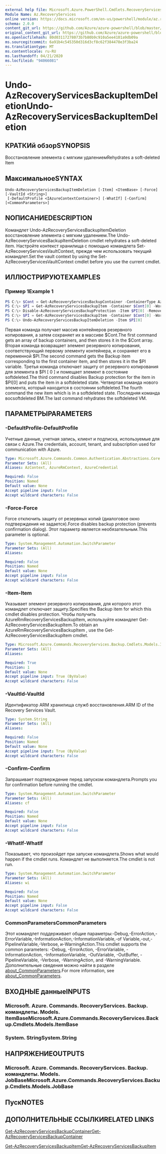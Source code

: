 ```yaml
---
external help file: Microsoft.Azure.PowerShell.Cmdlets.RecoveryServices.Backup.dll-Help.xml
Module Name: Az.RecoveryServices
online version: https://docs.microsoft.com/en-us/powershell/module/az.recoveryservices/undo-azrecoveryservicesbackupitemdeletion
schema: 2.0.0
content_git_url: https://github.com/Azure/azure-powershell/blob/master/src/RecoveryServices/RecoveryServices/help/Undo-AzRecoveryServicesBackupItemDeletion.md
original_content_git_url: https://github.com/Azure/azure-powershell/blob/master/src/RecoveryServices/RecoveryServices/help/Undo-AzRecoveryServicesBackupItemDeletion.md
ms.openlocfilehash: 80d03117278073b7b80b9c910a5ee4101a9db09a
ms.sourcegitcommit: 6a91b4c545350d316d3cf8c62f384478e3f3ba24
ms.translationtype: MT
ms.contentlocale: ru-RU
ms.lasthandoff: 04/21/2020
ms.locfileid: "94066081"
---
```

# <span data-ttu-id="0f0ea-101">Undo-AzRecoveryServicesBackupItemDeletion</span><span class="sxs-lookup"><span data-stu-id="0f0ea-101">Undo-AzRecoveryServicesBackupItemDeletion</span></span>

## <span data-ttu-id="0f0ea-102">КРАТКИй обзор</span><span class="sxs-lookup"><span data-stu-id="0f0ea-102">SYNOPSIS</span></span>
<span data-ttu-id="0f0ea-103">Восстановление элемента с мягким удалением</span><span class="sxs-lookup"><span data-stu-id="0f0ea-103">Rehydrates a soft-deleted Item</span></span>

## <span data-ttu-id="0f0ea-104">Максимальное</span><span class="sxs-lookup"><span data-stu-id="0f0ea-104">SYNTAX</span></span>

```
Undo-AzRecoveryServicesBackupItemDeletion [-Item] <ItemBase> [-Force] [-VaultId <String>]
 [-DefaultProfile <IAzureContextContainer>] [-WhatIf] [-Confirm] [<CommonParameters>]
```

## <span data-ttu-id="0f0ea-105">NОПИСАНИЕ</span><span class="sxs-lookup"><span data-stu-id="0f0ea-105">DESCRIPTION</span></span>
<span data-ttu-id="0f0ea-106">Командлет Undo-AzRecoveryServicesBackupItemDeletion восстановление элемента с мягким удалением.</span><span class="sxs-lookup"><span data-stu-id="0f0ea-106">The Undo-AzRecoveryServicesBackupItemDeletion cmdlet rehydrates a soft-deleted item.</span></span>
<span data-ttu-id="0f0ea-107">Настройте контекст хранилища с помощью командлета Set-AzRecoveryServicesVaultContext, прежде чем использовать текущий командлет.</span><span class="sxs-lookup"><span data-stu-id="0f0ea-107">Set the vault context by using the Set-AzRecoveryServicesVaultContext cmdlet before you use the current cmdlet.</span></span>

## <span data-ttu-id="0f0ea-108">ИЛЛЮСТРИРУЮТ</span><span class="sxs-lookup"><span data-stu-id="0f0ea-108">EXAMPLES</span></span>

### <span data-ttu-id="0f0ea-109">Пример 1</span><span class="sxs-lookup"><span data-stu-id="0f0ea-109">Example 1</span></span>
```powershell
PS C:\> $Cont = Get-AzRecoveryServicesBackupContainer -ContainerType AzureVM
PS C:\> $PI = Get-AzRecoveryServicesBackupItem -Container $Cont[0] -WorkloadType AzureVM 
PS C:\> Disable-AzRecoveryServicesBackupProtection -Item $PI[0] -RemoveRecoveryPoints
PS C:\> $PI = Get-AzRecoveryServicesBackupItem -Container $Cont[0] -WorkloadType AzureVM 
PS C:\> Undo-AzRecoveryServicesBackupItemDeletion -Item $PI[0]
```

<span data-ttu-id="0f0ea-110">Первая команда получает массив контейнеров резервного копирования, а затем сохраняет их в массиве $Cont.</span><span class="sxs-lookup"><span data-stu-id="0f0ea-110">The first command gets an array of backup containers, and then stores it in the $Cont array.</span></span>
<span data-ttu-id="0f0ea-111">Вторая команда возвращает элемент резервного копирования, соответствующий первому элементу контейнера, и сохраняет его в переменной $PI.</span><span class="sxs-lookup"><span data-stu-id="0f0ea-111">The second command gets the Backup item corresponding to the first container item, and then stores it in the $PI variable.</span></span>
<span data-ttu-id="0f0ea-112">Третья команда отключает защиту от резервного копирования для элемента в $PI \[ 0 \] и помещает элемент в состояние softdeleted.</span><span class="sxs-lookup"><span data-stu-id="0f0ea-112">The third command disables Backup protection for the item in $PI\[0\] and puts the item in a softdeleted state.</span></span>
<span data-ttu-id="0f0ea-113">Четвертая команда нового элемента, который находится в состоянии softdeleted.</span><span class="sxs-lookup"><span data-stu-id="0f0ea-113">The fourth command the new item which is in a softdeleted state.</span></span>
<span data-ttu-id="0f0ea-114">Последняя команда восsoftdeleted ВМ.</span><span class="sxs-lookup"><span data-stu-id="0f0ea-114">The last command rehydrates the softdeleted VM.</span></span>

## <span data-ttu-id="0f0ea-115">ПАРАМЕТРЫ</span><span class="sxs-lookup"><span data-stu-id="0f0ea-115">PARAMETERS</span></span>

### <span data-ttu-id="0f0ea-116">-DefaultProfile</span><span class="sxs-lookup"><span data-stu-id="0f0ea-116">-DefaultProfile</span></span>
<span data-ttu-id="0f0ea-117">Учетные данные, учетная запись, клиент и подписка, используемые для связи с Azure.</span><span class="sxs-lookup"><span data-stu-id="0f0ea-117">The credentials, account, tenant, and subscription used for communication with Azure.</span></span>

```yaml
Type: Microsoft.Azure.Commands.Common.Authentication.Abstractions.Core.IAzureContextContainer
Parameter Sets: (All)
Aliases: AzContext, AzureRmContext, AzureCredential

Required: False
Position: Named
Default value: None
Accept pipeline input: False
Accept wildcard characters: False
```

### <span data-ttu-id="0f0ea-118">-Force</span><span class="sxs-lookup"><span data-stu-id="0f0ea-118">-Force</span></span>
<span data-ttu-id="0f0ea-119">Force отключить защиту от резервных копий (диалоговое окно подтверждения не задается).</span><span class="sxs-lookup"><span data-stu-id="0f0ea-119">Force disables backup protection (prevents confirmation dialog).</span></span>
<span data-ttu-id="0f0ea-120">Этот параметр является необязательным.</span><span class="sxs-lookup"><span data-stu-id="0f0ea-120">This parameter is optional.</span></span>

```yaml
Type: System.Management.Automation.SwitchParameter
Parameter Sets: (All)
Aliases:

Required: False
Position: Named
Default value: None
Accept pipeline input: False
Accept wildcard characters: False
```

### <span data-ttu-id="0f0ea-121">-Item</span><span class="sxs-lookup"><span data-stu-id="0f0ea-121">-Item</span></span>
<span data-ttu-id="0f0ea-122">Указывает элемент резервного копирования, для которого этот командлет отключает защиту.</span><span class="sxs-lookup"><span data-stu-id="0f0ea-122">Specifies the Backup item for which this cmdlet disables protection.</span></span>
<span data-ttu-id="0f0ea-123">Чтобы получить AzureRmRecoveryServicesBackupItem, используйте командлет Get-AzRecoveryServicesBackupItem.</span><span class="sxs-lookup"><span data-stu-id="0f0ea-123">To obtain an AzureRmRecoveryServicesBackupItem , use the Get-AzRecoveryServicesBackupItem cmdlet.</span></span>

```yaml
Type: Microsoft.Azure.Commands.RecoveryServices.Backup.Cmdlets.Models.ItemBase
Parameter Sets: (All)
Aliases:

Required: True
Position: 1
Default value: None
Accept pipeline input: True (ByValue)
Accept wildcard characters: False
```

### <span data-ttu-id="0f0ea-124">-VaultId</span><span class="sxs-lookup"><span data-stu-id="0f0ea-124">-VaultId</span></span>
<span data-ttu-id="0f0ea-125">Идентификатор ARM хранилища служб восстановления.</span><span class="sxs-lookup"><span data-stu-id="0f0ea-125">ARM ID of the Recovery Services Vault.</span></span>

```yaml
Type: System.String
Parameter Sets: (All)
Aliases:

Required: False
Position: Named
Default value: None
Accept pipeline input: True (ByValue)
Accept wildcard characters: False
```

### <span data-ttu-id="0f0ea-126">-Confirm</span><span class="sxs-lookup"><span data-stu-id="0f0ea-126">-Confirm</span></span>
<span data-ttu-id="0f0ea-127">Запрашивает подтверждение перед запуском командлета.</span><span class="sxs-lookup"><span data-stu-id="0f0ea-127">Prompts you for confirmation before running the cmdlet.</span></span>

```yaml
Type: System.Management.Automation.SwitchParameter
Parameter Sets: (All)
Aliases: cf

Required: False
Position: Named
Default value: None
Accept pipeline input: False
Accept wildcard characters: False
```

### <span data-ttu-id="0f0ea-128">-WhatIf</span><span class="sxs-lookup"><span data-stu-id="0f0ea-128">-WhatIf</span></span>
<span data-ttu-id="0f0ea-129">Показывает, что произойдет при запуске командлета.</span><span class="sxs-lookup"><span data-stu-id="0f0ea-129">Shows what would happen if the cmdlet runs.</span></span>
<span data-ttu-id="0f0ea-130">Командлет не выполняется.</span><span class="sxs-lookup"><span data-stu-id="0f0ea-130">The cmdlet is not run.</span></span>

```yaml
Type: System.Management.Automation.SwitchParameter
Parameter Sets: (All)
Aliases: wi

Required: False
Position: Named
Default value: None
Accept pipeline input: False
Accept wildcard characters: False
```

### <span data-ttu-id="0f0ea-131">CommonParameters</span><span class="sxs-lookup"><span data-stu-id="0f0ea-131">CommonParameters</span></span>
<span data-ttu-id="0f0ea-132">Этот командлет поддерживает общие параметры:-Debug,-ErrorAction,-ErrorVariable,-InformationAction,-InformationVariable,-of Variable,-out,-PipelineVariable,-Verbose, и-WarningAction.</span><span class="sxs-lookup"><span data-stu-id="0f0ea-132">This cmdlet supports the common parameters: -Debug, -ErrorAction, -ErrorVariable, -InformationAction, -InformationVariable, -OutVariable, -OutBuffer, -PipelineVariable, -Verbose, -WarningAction, and -WarningVariable.</span></span> <span data-ttu-id="0f0ea-133">Дополнительные сведения можно найти в разделе [about_CommonParameters](http://go.microsoft.com/fwlink/?LinkID=113216).</span><span class="sxs-lookup"><span data-stu-id="0f0ea-133">For more information, see [about_CommonParameters](http://go.microsoft.com/fwlink/?LinkID=113216).</span></span>

## <span data-ttu-id="0f0ea-134">ВХОДНЫЕ данные</span><span class="sxs-lookup"><span data-stu-id="0f0ea-134">INPUTS</span></span>

### <span data-ttu-id="0f0ea-135">Microsoft. Azure. Commands. RecoveryServices. Backup. командлеты. Models. ItemBase</span><span class="sxs-lookup"><span data-stu-id="0f0ea-135">Microsoft.Azure.Commands.RecoveryServices.Backup.Cmdlets.Models.ItemBase</span></span>

### <span data-ttu-id="0f0ea-136">System. String</span><span class="sxs-lookup"><span data-stu-id="0f0ea-136">System.String</span></span>

## <span data-ttu-id="0f0ea-137">НАПРЯЖЕНИЕ</span><span class="sxs-lookup"><span data-stu-id="0f0ea-137">OUTPUTS</span></span>

### <span data-ttu-id="0f0ea-138">Microsoft. Azure. Commands. RecoveryServices. Backup. командлеты. Models. JobBase</span><span class="sxs-lookup"><span data-stu-id="0f0ea-138">Microsoft.Azure.Commands.RecoveryServices.Backup.Cmdlets.Models.JobBase</span></span>

## <span data-ttu-id="0f0ea-139">Пуск</span><span class="sxs-lookup"><span data-stu-id="0f0ea-139">NOTES</span></span>

## <span data-ttu-id="0f0ea-140">ДОПОЛНИТЕЛЬНЫЕ ССЫЛКИ</span><span class="sxs-lookup"><span data-stu-id="0f0ea-140">RELATED LINKS</span></span>

[<span data-ttu-id="0f0ea-141">Get-AzRecoveryServicesBackupContainer</span><span class="sxs-lookup"><span data-stu-id="0f0ea-141">Get-AzRecoveryServicesBackupContainer</span></span>]()

[<span data-ttu-id="0f0ea-142">Get-AzRecoveryServicesBackupItem</span><span class="sxs-lookup"><span data-stu-id="0f0ea-142">Get-AzRecoveryServicesBackupItem</span></span>]()


